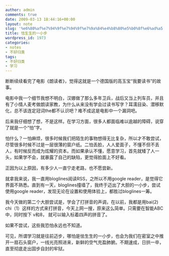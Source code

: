```yaml
---
author: admin
comments: true
date: 2009-03-13 18:44:16+00:00
layout: note
slug: '%e6%80%af%e7%94%9f%e7%94%9f%e7%9a%84%e4%b8%80%e5%b0%8f%e6%ad%a5'
title: 怯生生的一小步
wordpress_id: 1973
categories:
- notes
- 不好归类
tags:
- 不好归类
- 学习
---
```


断断续续看完了电影《朗读者》，觉得这就是一个德国版的高玉宝“我要读书”的故事。

电影中我一个细节我想不明白，汉娜做了那么多年卫兵，战后又当上列车员，并且有了小情人麦考做朗读家教，为什么从来没有学会过读书写字？耳濡目染、潜移默化，总不该连定冠词the都不认识吧？难不成这是电影中一个漏洞吧。

后来我仔细想了想，不是这样。在学习方面，很多人都面临难以逾越的障碍，说穿了就是一个“怕”字。

怕什么？一怕麻烦，很多时候我们把陌生的事物想得无比复杂，所以才不敢尝试，尽管很多时候不过是一层很薄的窗户纸。二怕丢脸，人人爱面子，不懂不但不丢人，有时候反而成为炫耀的资本。而如果承认不懂，愿意学习，首先就矮了人一头，如果学不会，就暴露了自己的缺陷，更觉得脸面上不好看。

正因为以上原因，有多少人一直宁走老路，也不愿尝新。

就拿我来说，我一直用bloglines阅读RSS，之所以不用google reader，是觉得它界面不熟悉。直到有一天，bloglines撞墙了，我终于迈出了大胆的一小步，尝试使用google reader，发现无论在设置和使用体验上，都胜过bloglines一筹。

我今天做的第二个大胆尝试是，学会了打拼音的声调，在以前，我都是用bai(2) chi（1）这样的方式来打拼音，今天上网一搜，原来这么简单。只需要在智能ABC中，同时按下 v和8， 就可以输入标着四声的拼音了。

如果不尝试，这些我恐怕永远也不知道。

可见，所谓学习就是往前迈步，哪怕是怯生生的一小步，也会为我们在密室之中推开一扇石头窗户，一线光亮照进来，新鲜的空气充盈肺腑。不期速成，日拱一卒，直至彻底走出固步自封的牢狱。
